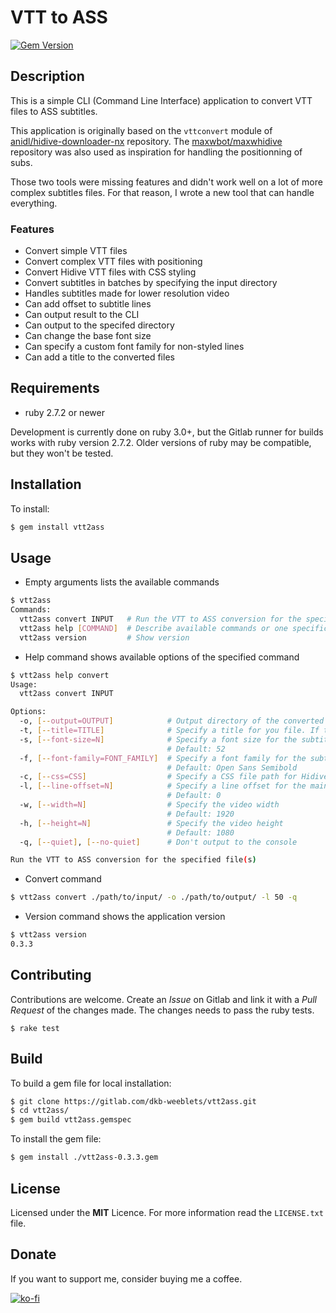 # VTT to ASS

[![Gem Version](https://badge.fury.io/rb/vtt2ass.svg)](https://badge.fury.io/rb/vtt2ass)

## Description

This is a simple CLI (Command Line Interface) application to convert VTT files to ASS subtitles.

This application is originally based on the `vttconvert` module of [anidl/hidive-downloader-nx](https://github.com/anidl/hidive-downloader-nx) repository. The [maxwbot/maxwhidive](https://github.com/maxwbot/maxwhidive) repository was also used as inspiration for handling the positionning of subs.

Those two tools were missing features and didn't work well on a lot of more complex subtitles files. For that reason, I wrote a new tool that can handle everything.

### Features

- Convert simple VTT files
- Convert complex VTT files with positioning
- Convert Hidive VTT files with CSS styling
- Convert subtitles in batches by specifying the input directory
- Handles subtitles made for lower resolution video
- Can add offset to subtitle lines
- Can output result to the CLI
- Can output to the specifed directory
- Can change the base font size
- Can specify a custom font family for non-styled lines
- Can add a title to the converted files

## Requirements

- ruby 2.7.2 or newer

Development is currently done on ruby 3.0+, but the Gitlab runner for builds works with ruby version 2.7.2. Older versions of ruby may be compatible, but they won't be tested.

## Installation

To install:
```bash
$ gem install vtt2ass
```

## Usage

- Empty arguments lists the available commands
```bash
$ vtt2ass
Commands:
  vtt2ass convert INPUT   # Run the VTT to ASS conversion for the specified file(s)
  vtt2ass help [COMMAND]  # Describe available commands or one specific command
  vtt2ass version         # Show version
```

- Help command shows available options of the specified command
```bash
$ vtt2ass help convert
Usage:
  vtt2ass convert INPUT

Options:
  -o, [--output=OUTPUT]            # Output directory of the converted file
  -t, [--title=TITLE]              # Specify a title for you file. If the input is a directory, all files will share the same title.
  -s, [--font-size=N]              # Specify a font size for the subtitles
                                   # Default: 52
  -f, [--font-family=FONT_FAMILY]  # Specify a font family for the subtitles
                                   # Default: Open Sans Semibold
  -c, [--css=CSS]                  # Specify a CSS file path for Hidive subs
  -l, [--line-offset=N]            # Specify a line offset for the main dialog (e.g. 50 lowers the text line by 50px of the total height)
                                   # Default: 0
  -w, [--width=N]                  # Specify the video width
                                   # Default: 1920
  -h, [--height=N]                 # Specify the video height
                                   # Default: 1080
  -q, [--quiet], [--no-quiet]      # Don't output to the console

Run the VTT to ASS conversion for the specified file(s)
```

- Convert command
```bash
$ vtt2ass convert ./path/to/input/ -o ./path/to/output/ -l 50 -q
```

- Version command shows the application version
```bash
$ vtt2ass version
0.3.3
```

## Contributing

Contributions are welcome. Create an *Issue* on Gitlab and link it with a *Pull Request* of the changes made. The changes needs to pass the ruby tests.

```
$ rake test
```

## Build

To build a gem file for local installation:
```bash
$ git clone https://gitlab.com/dkb-weeblets/vtt2ass.git
$ cd vtt2ass/
$ gem build vtt2ass.gemspec
```

To install the gem file:
```bash
$ gem install ./vtt2ass-0.3.3.gem
```

## License

Licensed under the **MIT** Licence. For more information read the `LICENSE.txt` file.

## Donate

If you want to support me, consider buying me a coffee.

[![ko-fi](https://ko-fi.com/img/githubbutton_sm.svg)](https://ko-fi.com/Y8Y136P0E)